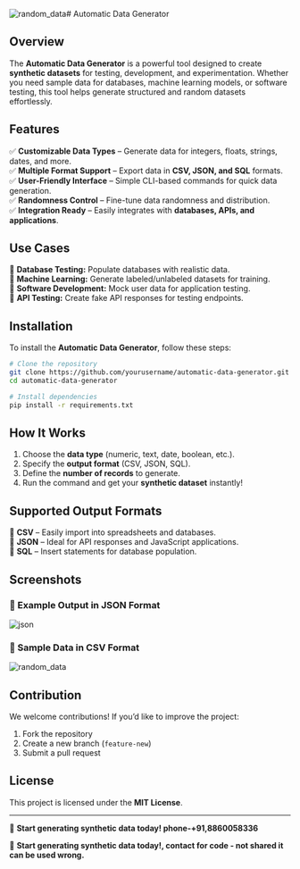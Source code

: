 ![random_data](https://github.com/user-attachments/assets/c0ededbe-11ea-4177-896d-3f4ddd459443)# Automatic Data Generator



## Overview

The **Automatic Data Generator** is a powerful tool designed to create **synthetic datasets** for testing, development, and experimentation. Whether you need sample data for databases, machine learning models, or software testing, this tool helps generate structured and random datasets effortlessly.

## Features

✅ **Customizable Data Types** – Generate data for integers, floats, strings, dates, and more.  
✅ **Multiple Format Support** – Export data in **CSV, JSON, and SQL** formats.  
✅ **User-Friendly Interface** – Simple CLI-based commands for quick data generation.  
✅ **Randomness Control** – Fine-tune data randomness and distribution.  
✅ **Integration Ready** – Easily integrates with **databases, APIs, and applications**.  

## Use Cases

🔹 **Database Testing:** Populate databases with realistic data.  
🔹 **Machine Learning:** Generate labeled/unlabeled datasets for training.  
🔹 **Software Development:** Mock user data for application testing.  
🔹 **API Testing:** Create fake API responses for testing endpoints.  

## Installation

To install the **Automatic Data Generator**, follow these steps:

```bash
# Clone the repository
git clone https://github.com/yourusername/automatic-data-generator.git
cd automatic-data-generator

# Install dependencies
pip install -r requirements.txt
```

## How It Works

1. Choose the **data type** (numeric, text, date, boolean, etc.).
2. Specify the **output format** (CSV, JSON, SQL).
3. Define the **number of records** to generate.
4. Run the command and get your **synthetic dataset** instantly!

## Supported Output Formats

📄 **CSV** – Easily import into spreadsheets and databases.  
📜 **JSON** – Ideal for API responses and JavaScript applications.  
📂 **SQL** – Insert statements for database population.  

## Screenshots

### 📌 Example Output in JSON Format
![json](https://github.com/user-attachments/assets/ca761fae-6720-46e6-910a-4fafa631ac52)



### 📌 Sample Data in CSV Format
![random_data](https://github.com/user-attachments/assets/f4da9f89-49c3-4137-a961-1e28d0a241ae)


## Contribution

We welcome contributions! If you’d like to improve the project:
1. Fork the repository
2. Create a new branch (`feature-new`)
3. Submit a pull request

## License

This project is licensed under the **MIT License**.

---

🚀 **Start generating synthetic data today! phone-+91,8860058336**

🚀 **Start generating synthetic data today!, contact for code - not shared it can be used wrong.**
